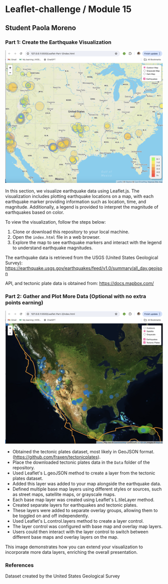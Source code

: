 # Leaflet-challenge / Module 15
## Student Paola Moreno
### Part 1: Create the Earthquake Visualization
![Result1.jpeg](Result1.jpeg)

In this section, we visualize earthquake data using Leaflet.js. The visualization includes plotting earthquake locations on a map, with each earthquake marker providing information such as location, time, and magnitude. Additionally, a legend is provided to interpret the magnitude of earthquakes based on color.

To view the visualization, follow the steps below:

1. Clone or download this repository to your local machine.
2. Open the `index.html` file in a web browser.
3. Explore the map to see earthquake markers and interact with the legend to understand earthquake magnitudes.

The earthquake data is retrieved from the USGS (United States Geological Survey):
https://earthquake.usgs.gov/earthquakes/feed/v1.0/summary/all_day.geojson

API, and tectonic plate data is obtained from: https://docs.mapbox.com/



### Part 2: Gather and Plot More Data (Optional with no extra points earning)
![Result2.jpeg](Result2.jpeg)

- Obtained the tectonic plates dataset, most likely in GeoJSON format. (https://github.com/fraxen/tectonicplates).
- Place the downloaded tectonic plates data in the `Data` folder of the repository.
- Used Leaflet's L.geoJSON method to create a layer from the tectonic plates dataset.
- Added this layer was added to your map alongside the earthquake data.
- Defined multiple base map layers using different styles or sources, such as street maps, satellite maps, or grayscale maps.
- Each base map layer was created using Leaflet's L.tileLayer method.
- Created separate layers for earthquakes and tectonic plates.
- These layers were added to separate overlay groups, allowing them to be toggled on and off independently.
- Used Leaflet's L.control.layers method to create a layer control.
- The layer control was configured with base map and overlay map layers.
- Users could then interact with the layer control to switch between different base maps and overlay layers on the map.

This image demonstrates how you can extend your visualization to incorporate more data layers, enriching the overall presentation.


### References
Dataset created by the United States Geological Survey





